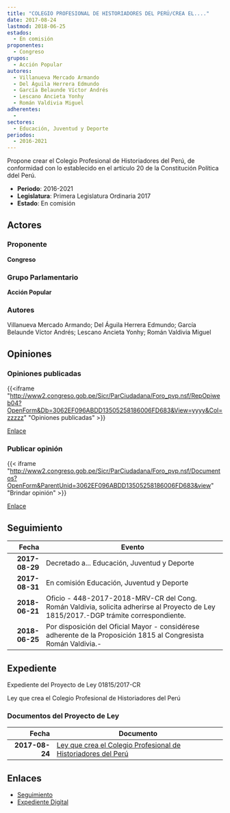 ```yaml
---
title: "COLEGIO PROFESIONAL DE HISTORIADORES DEL PERÚ/CREA EL...."
date: 2017-08-24
lastmod: 2018-06-25
estados: 
  - En comisión
proponentes: 
  - Congreso
grupos: 
  - Acción Popular
autores: 
  - Villanueva Mercado Armando
  - Del Águila Herrera Edmundo
  - García Belaunde Víctor Andrés
  - Lescano Ancieta Yonhy
  - Román Valdivia Miguel
adherentes: 
  - 
sectores: 
  - Educación, Juventud y Deporte
periodos: 
  - 2016-2021
---
```


Propone crear el Colegio Profesional de Historiadores del Perú, de conformidad con lo establecido en el artículo 20 de la Constitución Política ddel Perú.

- **Periodo**: 2016-2021
- **Legislatura**: Primera Legislatura Ordinaria 2017
- **Estado**: En comisión

## Actores

### Proponente

**Congreso**

### Grupo Parlamentario

**Acción Popular**

### Autores

Villanueva Mercado Armando; Del Águila Herrera Edmundo; García Belaunde Víctor Andrés; Lescano Ancieta Yonhy; Román Valdivia Miguel


## Opiniones

### Opiniones publicadas

{{<iframe "http://www2.congreso.gob.pe/Sicr/ParCiudadana/Foro_pvp.nsf/RepOpiweb04?OpenForm&Db=3062EF096ABDD13505258186006FD683&View=yyyy&Col=zzzzz" "Opiniones publicadas" >}}

[Enlace](http://www2.congreso.gob.pe/Sicr/ParCiudadana/Foro_pvp.nsf/RepOpiweb04?OpenForm&Db=3062EF096ABDD13505258186006FD683&View=yyyy&Col=zzzzz)
### Publicar opinión

{{< iframe "http://www2.congreso.gob.pe/Sicr/ParCiudadana/Foro_pvp.nsf/Documentos?OpenForm&ParentUnid=3062EF096ABDD13505258186006FD683&view" "Brindar opinión" >}}

[Enlace](http://www2.congreso.gob.pe/Sicr/ParCiudadana/Foro_pvp.nsf/Documentos?OpenForm&ParentUnid=3062EF096ABDD13505258186006FD683&view)

## Seguimiento

| Fecha | Evento |
|------:|--------|
| **2017-08-29** | Decretado a... Educación, Juventud y Deporte|
| **2017-08-31** | En comisión Educación, Juventud y Deporte|
| **2018-06-21** | Oficio - 448-2017-2018-MRV-CR del Cong. Román Valdivia, solicita adherirse al Proyecto de Ley 1815/2017.-DGP trámite correspondiente.|
| **2018-06-25** | Por disposición del Oficial Mayor - considérese adherente de la Proposición 1815 al Congresista Román Valdivia.-|


## Expediente

Expediente del Proyecto de Ley 01815/2017-CR

Ley que crea el Colegio Profesional de Historiadores del Perú


### Documentos del Proyecto de Ley

| Fecha | Documento |
|------:|--------|
| **2017-08-24** | [Ley que crea el Colegio Profesional de Historiadores del Perú](http://www.leyes.congreso.gob.pe/Documentos/2016_2021/Proyectos_de_Ley_y_de_Resoluciones_Legislativas/PL0181520170824_.pdf) |

## Enlaces 

- [Seguimiento](http://www2.congreso.gob.pe/Sicr/TraDocEstProc/CLProLey2016.nsf/f7fff46988ca05b1052578e100829cc7/059a09c4e1c6be540525818600732ace?OpenDocument)
- [Expediente Digital](http://www2.congreso.gob.pe/Sicr/TraDocEstProc/CLProLey2016.nsf/f7fff46988ca05b1052578e100829cc7/059a09c4e1c6be540525818600732ace?OpenDocument&Click=05257FB7005EB655.eb71d0cf91d8294e05256cdf006b5706/$Body/0.1C6C)
